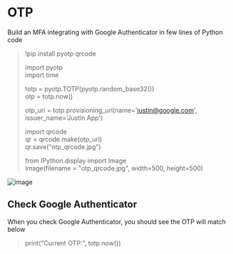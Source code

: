 # OTP
Build an MFA integrating with Google Authenticator in few lines of Python code

> !pip install pyotp qrcode
> 
> import pyotp  
> import time  
> 
> totp = pyotp.TOTP(pyotp.random_base32())  
> otp = totp.now()
> 
> otp_uri = totp.provisioning_uri(name='justin@google.com', issuer_name='Justin App')
> 
> import qrcode  
> qr = qrcode.make(otp_uri)  
> qr.save("otp_qrcode.jpg")
> 
> from IPython.display import Image  
> Image(filename = "otp_qrcode.jpg", width=500, height=500)

![image](https://github.com/user-attachments/assets/6eff5bc1-75e4-4041-b45a-2f8eb8133e65)


## Check Google Authenticator
When you check Google Authenticator, you should see the OTP will match below

> print("Current OTP:", totp.now())
